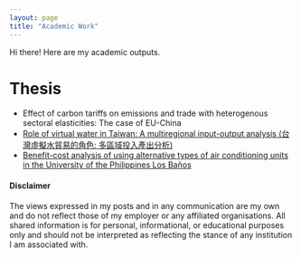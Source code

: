 ```yaml
---
layout: page
title: "Academic Work"
---
```

Hi there! Here are my academic outputs.

# Thesis
* Effect of carbon tariffs on emissions and trade with heterogenous sectoral elasticities: The case of EU-China
* [Role of virtual water in Taiwan: A multiregional input-output analysis (台灣虛擬水貿易的角色: 多區域投入產出分析)](https://tdr.lib.ntu.edu.tw/jspui/handle/123456789/85389)
* [Benefit-cost analysis of using alternative types of air conditioning units in the University of the Philippines Los Baños](https://www.researchgate.net/publication/340443640_A_Benefit-Cost_Analysis_of_Using_Alternative_Types_of_Air_Conditioning_Units_in_the_University_of_the_Philippines_Los_Banos)

#### Disclaimer
The views expressed in my posts and in any communication are my own and do not reflect those of my employer or any affiliated organisations. All shared information is for personal, informational, or educational purposes only and should not be interpreted as reflecting the stance of any institution I am associated with.
